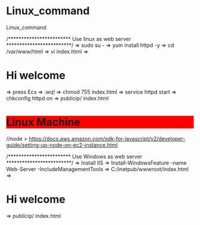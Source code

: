 # Linux_command
Linux_command

/************************
    Use linux as web server
*************************/
=> sudo su -
=> yum install httpd -y
=> cd /var/www/html
=> vi index.html
=> <h1>Hi welcome</h1>
=> press Ecs
=> :wq!
=> chmod 755 index.html
=> service httpd start
=> chkconfig httpd on
=> publicip/ index.html

<div style="background-color:red">
        <h1>Linux Machine</h1>
</div>

//node > 
https://docs.aws.amazon.com/sdk-for-javascript/v2/developer-guide/setting-up-node-on-ec2-instance.html

/************************
    Use Windows  as web server
*************************/
=> Install IIS
=> Install-WindowsFeature -name Web-Server -IncludeManagementTools
=> C:/inetpub/wwwroot/index.html
=> <h1>Hi welcome</h1>
=> publicip/ index.html

